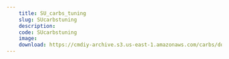 ```yaml
---
    title: SU_carbs_tuning
    slug: SUcarbstuning
    description:
    code: SUcarbstuning
    image: 
    download: https://cmdiy-archive.s3.us-east-1.amazonaws.com/carbs/documents/SU_carbs_tuning.pdf
---
```

<!-- Content of the page -->

##
        